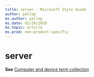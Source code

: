 ```yaml
---
title: server - Microsoft Style Guide
author: pallep
ms.author: pallep
ms.date: 02/28/2019
ms.topic: article
ms.prod: non-product-specific
---
```


# server

**See** [Computer and device term collection](~/a-z-word-list-term-collections/term-collections/computer-device-terms.md)
